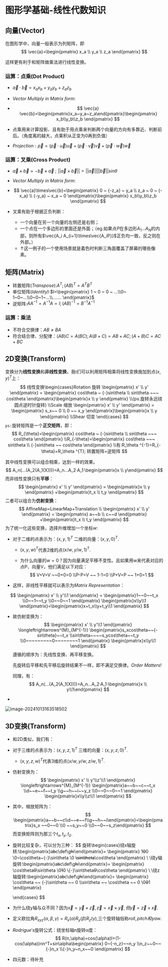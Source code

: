 # 图形学基础-线性代数知识

## 向量(Vector)

在图形学中，向量一般表示为列矩阵，即
$$
\vec{a}=\begin{pmatrix}
x_a \\ y_a \\ z_a
\end{pmatrix}
$$

这样更有利于和矩阵做乘法进行线性变换。

### 运算：点乘(Dot Product)

-  $\vec{a}·\vec{b}= x_ax_b + y_ay_b+z_a z_b$

- $Vector ~ Multiply ~ in ~ Matrix ~ form:$

- $$
  \vec{a}·\vec{b}=\begin{pmatrix}x_a~y_a~z_a\end{pmatrix}\begin{pmatrix}
  x_b\\y_b\\z_b
  \end{pmatrix}
  $$

- 点乘用来计算投影、且有助于用点乘来判断两个向量的方向有多靠近、判断前后。（角度离的越大，点乘积从正变为0再到负值）
- $Projection: \vec{p} = (\vec{p}·\vec{u})\vec{u}+ (\vec{p}·\vec{v})\vec{v}+ (\vec{p}·\vec{w})\vec{w}$

### 运算：叉乘(Cross Product)

- $\vec{a}\times\vec{b}=-\vec{b}\times\vec{a}~;~||\vec{a}\times\vec{b}||=||\vec{a}||||\vec{b}||sin\theta$

- $Vector ~ Multiply ~ in ~ Matrix ~ form:$

- $$
  \vec{a}\times\vec{b}=\begin{pmatrix}
  0 ~ {-z_a} ~ y_a \\
  z_a ~ 0 ~ {-x_a} \\
  {-y_a} ~ x_a ~ 0
  \end{pmatrix}\begin{pmatrix}
  x_b\\y_b\\z_b
  \end{pmatrix}
  $$

- 叉乘有助于根据正负判断：

  - 一个向量在另一个向量的左侧还是右侧；
  - 一个点在一个多边形的里面还是外面；（eg.如果点$P$在多边形$A_1...A_N$的内部，则所有$\vec{A_i A_{i+1}\times\vec{A_iP}}$正负均一致，反之则在外部。）
  - ↑这一例子的一个使用场景就是着色时判断三角面覆盖了屏幕的哪些像素。

  

## 矩阵(Matrix)



- 转置矩阵($Transpose$):$A^T;(AB)^T=A^T B^T$
- 单位矩阵($Identity$):$I=\begin{pmatrix} 1 ~ 0 ~ 0 ~ ...\\0~ 1~0~...\\0~0~1~...\\....... \end{pmatrix}$
- 逆矩阵:$AA^{-1}=A^{-1}A=I;(AB)^{-1}=B^{-1}A^{-1}$

### 运算：乘法

- 不符合交换律：$AB≠BA$
- 符合结合律、分配律：$(AB)C=A(BC);A(B+C)=AB+AC;(A+B)C=AC+BC$

## 2D变换(Transform)

变换分为**线性变换**和**非线性变换**，我i们可以利用矩阵相乘将线性变换施加到点$(x,y)^T$上：
$$
线性变换\begin{cases}Rotation 旋转 
\begin{pmatrix} x' \\ y' \end{pmatrix} = \begin{pmatrix} cos\theta ~ {-}sin\theta \\ sin\theta ~~~ cos\theta \end{pmatrix}\begin{pmatrix}x \\ y \end{pmatrix}
\\(ps.旋转永远绕圆点逆时针旋转)
\\Scale 缩放
\begin{pmatrix} x' \\ y' \end{pmatrix} = \begin{pmatrix} s_x~~ 0 \\ 0 ~~ x_y \end{pmatrix}\begin{pmatrix}x \\ y \end{pmatrix}
\\Shear 切变
\end{cases}
$$
`ps:`旋转矩阵是一个**正交矩阵**，即：
$$
R_{\theta}=\begin{pmatrix} cos\theta ~ {-}sin\theta \\ sin\theta ~~~ cos\theta \end{pmatrix}
\\R_{-\theta}=\begin{pmatrix} cos\theta ~~~ sin\theta \\ {-}sin\theta ~~ cos\theta \end{pmatrix}
\\有:R_\theta ^{-1}=R_{-\theta}=R_\theta ^{T}; 转置矩阵=逆矩阵
$$


其中线性变换可以组合相乘，达到一样的效果。
$$
A_n(...(A_2(A_1(X))))=A_n...A_2·A_1·\begin{pmatrix}x \\ y\end{pmatrix}
$$
而非线性变换只有**平移**：
$$
\begin{pmatrix} x' \\ y' \end{pmatrix} = \begin{pmatrix}x \\ y \end{pmatrix} +\begin{pmatrix}t_x \\ t_y \end{pmatrix}
$$
二者可以组合为**仿射变换**：
$$
AffineMap=LinearMap+Translation
\\
\begin{pmatrix} x' \\ y' \end{pmatrix} = \begin{pmatrix} a~~b \\ c~~d \end{pmatrix} +\begin{pmatrix}t_x \\ t_y \end{pmatrix}
$$
为了统一化这些变换，选择升维增加一个坐标$w$:

- 对于二维的点表示为：$(x,y,1)^T$ 二维的向量：$(x,y,0)^T$.

  - $(x,y,w)^T$代表2维的点$(x/w,y/w,1)^T.$

  - 为什么向量的$w=0$？因为向量满足平移不变性。且如果用w来代表对应的点P、向量V，他们满足以下对应：
    $$
    V+V=V ~~0+0=0
    \\P-P=V ~~ 1-1=0
    \\P+V=P ~~ 1+0=1
    $$

- 这样，非线性平移就可以表示为$Matrix~ Representation$：

$$
\begin{pmatrix} x' \\ y'\\1 \end{pmatrix} = \begin{pmatrix}1~~0~~t_x
\\0~~1~~t_y
\\0~~0~~1
\end{pmatrix} \begin{pmatrix}x\\y\\1 \end{pmatrix}=\begin{pmatrix}x+t_x\\y+t_y\\1 \end{pmatrix}
$$

- 故仿射变换为：
  $$
  \begin{pmatrix} x' \\ y'\\1 \end{pmatrix} 
  \longleftrightarrows^{M}_{M^{-1}}
  \begin{pmatrix}s_xcos\theta~~{-sin\theta}~~t_x
  \\sin\theta~~~~s_ycos\theta~~t_y
  \\0~~~~~~~~~0~~~~~~~~1
  \end{pmatrix} \begin{pmatrix}x\\y\\1 \end{pmatrix}
  $$
  遵循的顺序为：先线性变换、再平移变换。

  先旋转后平移和先平移后旋转结果不一样，即不满足交换律。$Order ~Matters!$

  同理，有：
  $$
  A_n(...(A_2(A_1(X))))=A_n...A_2·A_1·\begin{pmatrix}x \\ y\\1\end{pmatrix}
  $$

- 

![image-20241013163518502](C:\Users\Terra233\Desktop\ComputerGraphicsLearn\Images\image-20241013163518502.png)

## 3D变换(Transform)

- 和2D类似，我们有：

- 对于三维的点表示为：$(x,y,z,1)^T$ 三维的向量：$(x,y,z,0)^T$.

  - $(x,y,z,w)^T$代表3维的点$(x/w,y/w,z/w,1)^T.$

- 仿射变换为：
  $$
  \begin{pmatrix} x' \\ y'\\z'\\1 \end{pmatrix} 
  \longleftrightarrows^{M}_{M^{-1}}
  \begin{pmatrix}a~~b~~c~~t_x
  \\d~~e~~f~~t_y
  \\g~~h~~i~~y_z
  \\0~~0~~0~~1
  \end{pmatrix} \begin{pmatrix}x\\y\\z\\1 \end{pmatrix}
  $$

- 其中，缩放矩阵为：
  $$
  \begin{pmatrix}a~~b~~c\\d~~e~~f\\g~~h~~i\end{pmatrix}=\begin{pmatrix}s_x ~~0~~0
  \\0 ~~s_y~~0
  \\0~~0~~s_z\end{pmatrix}
  $$
  而变换矩阵则为那三个$t_x,t_y,t_z.$

- 旋转比较复杂，可以分为三种：
  $$
  旋转\begin{cases}绕x轴旋转:\begin{pmatrix}a~~b~~c\\d~~e~~f\\g~~h~~i\end{pmatrix}=
  \begin{pmatrix}
  1~~~~~~~~0~~~~~~~~0
  \\0~\cos\theta~{-}\sin\theta
  \\0 ~~\sin\theta~~\cos\theta
  \end{pmatrix}
  \\
  \\绕y轴旋转:\begin{pmatrix}a~~b~~c\\d~~e~~f\\g~~h~~i\end{pmatrix}=
  \begin{pmatrix}
  \cos\theta~~0~~\sin\theta
  \\0~~~~~~~~1~~~~~~~~0
  \\{-}\sin\theta~~0~~\cos\theta
  \end{pmatrix}
  \\
  \\绕z轴旋转:\begin{pmatrix}a~~b~~c\\d~~e~~f\\g~~h~~i\end{pmatrix}=
  \begin{pmatrix}
  \cos\theta ~~ {-}\sin\theta ~~ 0
  \\\sin\theta ~~ \cos\theta ~~ 0
  \\0~~~~~~~~0~~~~~~~~1
  \end{pmatrix}
  
  \end{cases}
  $$

- 为什么绕y轴与众不同？因为$\vec{x}=\vec{y}\times \vec{z},\vec{z}=\vec{x}\times \vec{y},但\vec{y}=\vec{z}\times \vec{x}$.

- 定义欧拉角$R_{xyz}(\alpha,\beta,\gamma)=R_x(\alpha)R_y(\beta)R_z(\gamma)$,三个旋转轴俗称$roll,pitch和yaw.$

- $Rodrigue's$旋转公式：绕坐标轴n旋转α度：
  $$
  R(n,\alpha)=cos(\alpha)I+(1-cos(\alpha))nn^T+sin\alpha\begin{pmatrix}
  0~{-n_z}~~n_y
  \\n_z~~0~~{-}n_x
  \\{-}n_y~n_x~~0
  \end{pmatrix}
  $$

- 四元数：待补充

